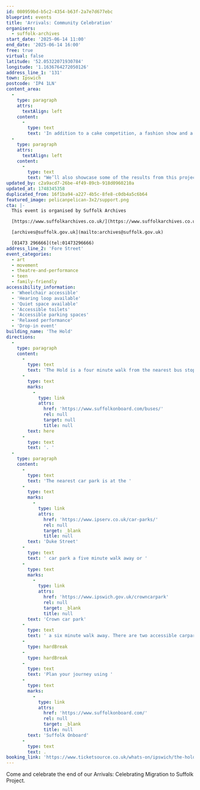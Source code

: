 ```yaml
---
id: 080959bd-b5c2-4354-b63f-2a7e7d677ebc
blueprint: events
title: 'Arrivals: Community Celebration'
organisers:
  - suffolk-archives
start_date: '2025-06-14 11:00'
end_date: '2025-06-14 16:00'
free: true
virtual: false
latitude: '52.05322071930784'
longitude: '1.1636764272050126'
address_line_1: '131'
town: Ipswich
postcode: 'IP4 1LN'
content_area:
  -
    type: paragraph
    attrs:
      textAlign: left
    content:
      -
        type: text
        text: 'In addition to a cake competition, a fashion show and a range of performances, we’ll be hosting a community buffet from around the world. '
  -
    type: paragraph
    attrs:
      textAlign: left
    content:
      -
        type: text
        text: "We’ll also showcase some of the results from this project. So come, bring, share, enjoy and celebrate with us.\_"
updated_by: c2a9acd7-26be-4f49-89cb-918d0960210a
updated_at: 1748345358
duplicated_from: 16f1ba94-a227-4b5c-8fe8-c0db4a5c6b64
featured_image: pelicanpelican-3x2/support.png
cta: |-
  This event is organised by Suffolk Archives

  [https://www.suffolkarchives.co.uk/](https://www.suffolkarchives.co.uk/)

  [archives@suffolk.gov.uk](mailto:archives@suffolk.gov.uk)

  [01473 296666](tel:01473296666)
address_line_2: 'Fore Street'
event_categories:
  - art
  - movement
  - theatre-and-performance
  - teen
  - family-friendly
accessibility_information:
  - 'Wheelchair accessible'
  - 'Hearing loop available'
  - 'Quiet space available'
  - 'Accessible toilets'
  - 'Accessible parking spaces'
  - 'Relaxed performance'
  - 'Drop-in event'
building_name: 'The Hold'
directions:
  -
    type: paragraph
    content:
      -
        type: text
        text: 'The Hold is a four minute walk from the nearest bus stop - see the latest bus timetables '
      -
        type: text
        marks:
          -
            type: link
            attrs:
              href: 'https://www.suffolkonboard.com/buses/'
              rel: null
              target: null
              title: null
        text: here
      -
        type: text
        text: '. '
  -
    type: paragraph
    content:
      -
        type: text
        text: 'The nearest car park is at the '
      -
        type: text
        marks:
          -
            type: link
            attrs:
              href: 'https://www.ipserv.co.uk/car-parks/'
              rel: null
              target: _blank
              title: null
        text: 'Duke Street'
      -
        type: text
        text: ' car park a five minute walk away or '
      -
        type: text
        marks:
          -
            type: link
            attrs:
              href: 'https://www.ipswich.gov.uk/crowncarpark'
              rel: null
              target: _blank
              title: null
        text: 'Crown car park'
      -
        type: text
        text: ' a six minute walk away. There are two accessible carpark spaces for blue badge holders in The Hold car park.'
      -
        type: hardBreak
      -
        type: hardBreak
      -
        type: text
        text: 'Plan your journey using '
      -
        type: text
        marks:
          -
            type: link
            attrs:
              href: 'https://www.suffolkonboard.com/'
              rel: null
              target: _blank
              title: null
        text: 'Suffolk Onboard'
      -
        type: text
        text: .
booking_link: 'https://www.ticketsource.co.uk/whats-on/ipswich/the-hold-ipswich-home-of-suffolk-archives/arrivals-community-celebration/2025-06-14/11:00/t-avxmmdd'
---
```

Come and celebrate the end of our Arrivals: Celebrating Migration to Suffolk Project.